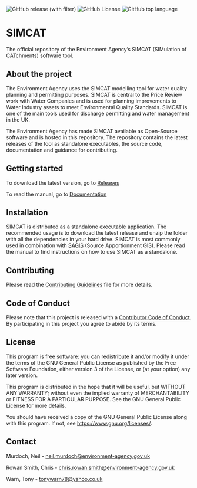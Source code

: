 ![GitHub release (with filter)](https://img.shields.io/github/v/release/DEFRA/simcat)
![GitHub License](https://img.shields.io/github/license/DEFRA/simcat)
![GitHub top language](https://img.shields.io/github/languages/top/DEFRA/simcat)

# SIMCAT

The official repository of the Environment Agency’s SIMCAT (SIMulation of CATchments) software tool. 

## About the project

The Environment Agency uses the SIMCAT modelling tool for water quality planning and permitting purposes. SIMCAT is central to the Price Review work with Water Companies and is used for planning improvements to Water Industry assets to meet Environmental Quality Standards. SIMCAT is one of the main tools used for discharge permitting and water management in the UK.

The Environment Agency has made SIMCAT available as Open-Source software and is hosted in this repository. The repository contains the latest releases of the tool as standalone executables, the source code, documentation and guidance for contributing.

## Getting started

To download the latest version, go to [Releases](/executables/README.md)

To read the manual, go to [Documentation](/docs)

## Installation

SIMCAT is distributed as a standalone executable application. The recommended usage is to download the latest release and unzip the folder with all the dependencies in your hard drive. SIMCAT is most commonly used in combination with [SAGIS](https://sagis.ukwir.org/sagis/welcome) (Source Apportionment GIS). Please read the manual to find instructions on how to use SIMCAT as a standalone.

## Contributing

Please read the [Contributing Guidelines](CONTRIBUTING.md) file for more details.

## Code of Conduct

Please note that this project is released with a [Contributor Code of Conduct](CONDUCT.md). By participating in this project you agree to abide by its terms.

## License

This program is free software: you can redistribute it and/or modify it under the terms of the GNU General Public License as published by the Free Software Foundation, either version 3 of the License, or (at your option) any later version.

This program is distributed in the hope that it will be useful, but WITHOUT ANY WARRANTY; without even the implied warranty of MERCHANTABILITY or FITNESS FOR A PARTICULAR PURPOSE. See the GNU General Public License for more details.

You should have received a copy of the GNU General Public License along with this program. If not, see <https://www.gnu.org/licenses/>.

## Contact

Murdoch, Neil - neil.murdoch@environment-agency.gov.uk

Rowan Smith, Chris - chris.rowan.smith@environment-agency.gov.uk

Warn, Tony - tonywarn78@yahoo.co.uk
